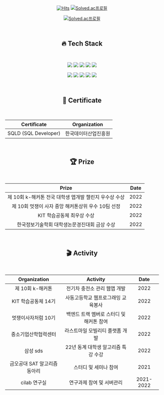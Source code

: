 <div align=center>
  
[![Hits](https://hits.seeyoufarm.com/api/count/incr/badge.svg?url=https://github.com/star-sil/star-sil&count_bg=%233DC1C8&title_bg=%23BCB3B3&icon=github.svg&icon_color=23E7E7E7%&title=hits&edge_flat=true)](https://hits.seeyoufarm.com)
[![Solved.ac프로필](http://mazassumnida.wtf/api/mini/generate_badge?boj=kse)](https://solved.ac/kse) 
  
[![Solved.ac프로필](http://mazassumnida.wtf/api/v2/generate_badge?boj=kse)](https://solved.ac/kse)
 
  
</div>
  
   <br>

<div align=center>
  <h2 align="center">🔥 Tech Stack</h2>
  <br>
  <p align="center">
    <img src="https://img.shields.io/badge/Python-3766AB?style=flat-square&logo=Python&logoColor=white"/></a>
    <img src="https://img.shields.io/badge/Java-orange?style=flat-square&logo=Java&logoColor=white"/></a>
    <img src="https://img.shields.io/badge/Spring-6DB33F?style=flat-square&logo=Spring&logoColor=white"/></a>
    <img src="https://img.shields.io/badge/SpringBoot-6DB33F?style=flat-square&logo=SpringBoot&logoColor=white"/></a>
    <img src="https://img.shields.io/badge/Django-092E20?style=flat-square&logo=django&logoColor=white"/></a>
  </p>
  </p>
    <p align="center">
    <img src="https://img.shields.io/badge/MySQL-4479A1?style=flat-square&logo=MySQL&logoColor=white"/></a>
    <img src="https://img.shields.io/badge/ELKStack-005571?style=flat-square&logo=ElasticStack&logoColor=white"/></a>
    <img src="https://img.shields.io/badge/NCP-blue?style=flat-square&logo=NAVER&logoColor=white"/></a>
    <img src="https://img.shields.io/badge/AWS-orange?style=flat-square&logo=AmazonAWS&logoColor=white"/></a>
    <img src="https://img.shields.io/badge/Docker-blue?style=flat-square&logo=Docker&logoColor=white"/></a>
  </p>
  
  <br>
    <h2 align="center"> 📕 Certificate</h2>
  <br>
  
  |Certificate|Organization|
  |:---:|:---:|
  |SQLD (SQL Developer)|한국데이터산업진흥원|
  
  <br>
    <h2 align="center"> 🏆 Prize</h2>
  <br>
  
  |Prize|Date|
  |:---:|:---:|
  |제 10회 k-해커톤 전국 대학생 앱개발 챌린지 우수상 수상|2022| 
  |제 10회 멋쟁이 사자 중앙 해커톤상위 우수 10팀 선정|2022|
  |KIT 학습공동체 최우상 수상|2022|
  |한국정보기술학회 대학생논문경진대회 금상 수상|2022|
  
  <br>
    <h2 align="center"> 🎬 Activity</h2>
  <br>
  
  |Organization|Activity|Date|
  |:---:|:---:|:---:|
  |제 10회 k-해커톤|전기차 충전소 관리 웹앱 개발|2022| 
  |KIT 학습공동체 14기|사동고등학교 웹프로그래밍 교육봉사|2022|
  |멋쟁이사자처럼 10기|백엔드 트랙 멤버로 스터디 및 해커톤 참여|2022|
  |중소기업산학협력센터|라스트마일 모빌리티 플랫폼 개발|2022|
  |삼성 sds|22년 동계 대학생 알고리즘 특강 수강|2022|
  |금오공대 SAT 알고리즘 동아리|스터디 및 세미나 참여|2021|
  |cilab 연구실|연구과제 참여 및 서버관리|2021-2022|
  
</div>

